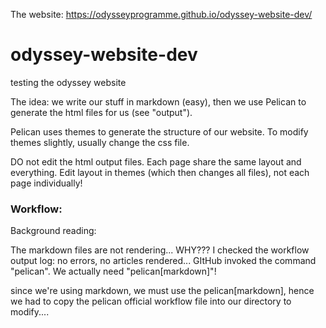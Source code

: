 The website: https://odysseyprogramme.github.io/odyssey-website-dev/

# odyssey-website-dev
testing the odyssey website

The idea: we write our stuff in markdown (easy), then we use Pelican to generate the html files for us (see "output").

Pelican uses themes to generate the structure of our website. To modify themes slightly, usually change the css file.

DO not edit the html output files. Each page share the same layout and everything. Edit layout in themes (which then changes all files), not each page individually!

### Workflow:
Background reading:

The markdown files are not rendering... WHY??? I checked the workflow output log: no errors, no articles rendered... GItHub invoked the command "pelican". We actually need "pelican[markdown]"!

since we're using markdown, we must use the pelican[markdown], hence we had to copy the pelican official workflow file into our directory to modify....


